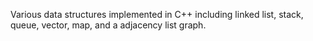 Various data structures implemented in C++ including linked list, stack, queue, vector, map, and a adjacency list graph. 
